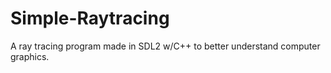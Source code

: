 # Simple-Raytracing
A ray tracing program made in SDL2 w/C++ to better understand computer graphics.

